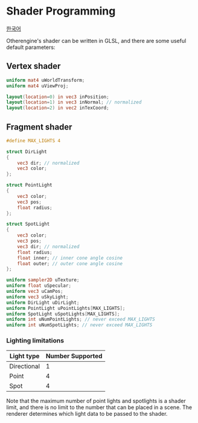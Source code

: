 # Shader Programming

[한국어](../한국어/셰이더%20프로그래밍.md)

Otherengine's shader can be written in GLSL, and there are some useful default parameters:

## Vertex shader

```glsl
uniform mat4 uWorldTransform;
uniform mat4 uViewProj;

layout(location=0) in vec3 inPosition;
layout(location=1) in vec3 inNormal; // normalized
layout(location=2) in vec2 inTexCoord;
```

## Fragment shader

```glsl
#define MAX_LIGHTS 4

struct DirLight
{
    vec3 dir; // normalized
    vec3 color;
};

struct PointLight
{
    vec3 color;
    vec3 pos;
    float radius;
};

struct SpotLight
{
    vec3 color;
    vec3 pos;
    vec3 dir; // normalized
    float radius;
    float inner; // inner cone angle cosine
    float outer; // outer cone angle cosine
};

uniform sampler2D uTexture;
uniform float uSpecular;
uniform vec3 uCamPos;
uniform vec3 uSkyLight;
uniform DirLight uDirLight;
uniform PointLight uPointLights[MAX_LIGHTS];
uniform SpotLight uSpotLights[MAX_LIGHTS];
uniform int uNumPointLights; // never exceed MAX_LIGHTS
uniform int uNumSpotLights; // never exceed MAX_LIGHTS
```

### Lighting limitations

Light type | Number Supported
-|-
Directional | 1
Point | 4
Spot | 4

Note that the maximum number of point lights and spotlights is a shader limit, and there is no limit to the number that can be placed in a scene. The renderer determines which light data to be passed to the shader.

